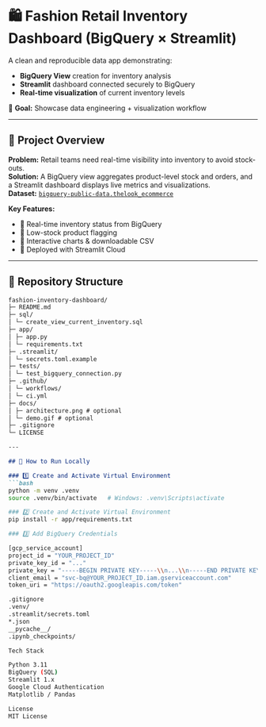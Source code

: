 # 🛍️ Fashion Retail Inventory Dashboard (BigQuery × Streamlit)

A clean and reproducible data app demonstrating:

- **BigQuery View** creation for inventory analysis  
- **Streamlit** dashboard connected securely to BigQuery  
- **Real-time visualization** of current inventory levels  

🎯 **Goal:** Showcase data engineering + visualization workflow

---

## 🧭 Project Overview

**Problem:** Retail teams need real-time visibility into inventory to avoid stock-outs.  
**Solution:** A BigQuery view aggregates product-level stock and orders, and a Streamlit dashboard displays live metrics and visualizations.  
**Dataset:** [`bigquery-public-data.thelook_ecommerce`](https://console.cloud.google.com/marketplace/product/bigquery-public-data/thelook-ecommerce)

**Key Features:**
- 🔹 Real-time inventory status from BigQuery  
- 🔹 Low-stock product flagging  
- 🔹 Interactive charts & downloadable CSV  
- 🔹 Deployed with Streamlit Cloud  

---

## 📁 Repository Structure

```markdown
fashion-inventory-dashboard/
├─ README.md
├─ sql/
│ └─ create_view_current_inventory.sql
├─ app/
│ ├─ app.py
│ └─ requirements.txt
├─ .streamlit/
│ └─ secrets.toml.example
├─ tests/
│ └─ test_bigquery_connection.py
├─ .github/
│ └─ workflows/
│ └─ ci.yml
├─ docs/
│ ├─ architecture.png # optional
│ └─ demo.gif # optional
├─ .gitignore
└─ LICENSE

---

## 🚀 How to Run Locally

### 1️⃣ Create and Activate Virtual Environment
```bash
python -m venv .venv
source .venv/bin/activate   # Windows: .venv\Scripts\activate

### 2️⃣ Create and Activate Virtual Environment
pip install -r app/requirements.txt

### 3️⃣ Add BigQuery Credentials

[gcp_service_account]
project_id = "YOUR_PROJECT_ID"
private_key_id = "..."
private_key = "-----BEGIN PRIVATE KEY-----\\n...\\n-----END PRIVATE KEY-----\\n"
client_email = "svc-bq@YOUR_PROJECT_ID.iam.gserviceaccount.com"
token_uri = "https://oauth2.googleapis.com/token"

.gitignore
.venv/
.streamlit/secrets.toml
*.json
__pycache__/
.ipynb_checkpoints/

Tech Stack

Python 3.11
BigQuery (SQL)
Streamlit 1.x
Google Cloud Authentication
Matplotlib / Pandas

License
MIT License
